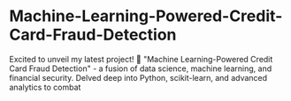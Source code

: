 # Machine-Learning-Powered-Credit-Card-Fraud-Detection
Excited to unveil my latest project! 🚀 "Machine Learning-Powered Credit Card Fraud Detection" - a fusion of data science, machine learning, and financial security. Delved deep into Python, scikit-learn, and advanced analytics to combat 
